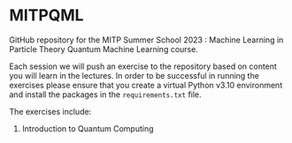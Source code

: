 # MITPQML
GitHub repository for the MITP Summer School 2023 : Machine Learning in Particle Theory Quantum Machine Learning course.

Each session we will push an exercise to the repository based on content you will learn in the lectures. In order to be successful in running the exercises please ensure that you create a virtual Python v3.10 environment and install the packages in the `requirements.txt` file. 

The exercises include:

1. Introduction to Quantum Computing
